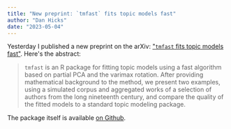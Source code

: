 ```yaml
---
title: "New preprint: `tmfast` fits topic models fast"
author: "Dan Hicks"
date: "2023-05-04"
---
```


Yesterday I published a new preprint on the arXiv: ["`tmfast` fits topic models fast"](https://arxiv.org/abs/2305.01535).  Here's the abstract: 

> `tmfast` is an R package for fitting topic models using a fast algorithm based on partial PCA and the varimax rotation. After providing mathematical background to the method, we present two examples, using a simulated corpus and aggregated works of a selection of authors from the long nineteenth century, and compare the quality of the fitted models to a standard topic modeling package. 

The package itself is available [on Github](https://github.com/dhicks/tmfast).  